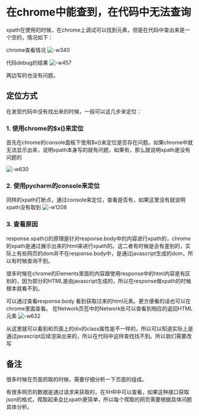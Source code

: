 # 在chrome中能查到，在代码中无法查询

xpath在使用的时候，在chrome上调试可以找到元素，但是在代码中查出来是一个空的，情况如下：

chrome查看情况 ![-w340](http://ossp.pengjunjie.com/mweb/15572084334174.jpg)

代码debug的结果 ![-w457](http://ossp.pengjunjie.com/mweb/15572088966188.jpg)

两边写的也没有问题。

## 定位方式

在发现代码中没有找出来的时候，一般可以这几步来定位：

### 1. 使用chrome的$x\(\)来定位

首先在chrome的console面板下使用$x\(\)来定位是否存在问题。如果chrome中就无法显示出来，说明xpath本身写的就有问题，如果有，那么就说明xpath是没有问题的

![-w630](http://ossp.pengjunjie.com/mweb/15572090194621.jpg)

### 2. 使用pycharm的console来定位

同样的xpath打断点，通过console来定位，查看是否有，如果这里没有就说明xpath没有取到 ![-w1208](http://ossp.pengjunjie.com/mweb/15572090825234.jpg)

### 3. 查看原因

response.xpath\(\)的原理是针对response.body中的内容进行xpath的，chrome的xpath是通过展示出来的html来进行xpath的。这二者有时候是会有差别的，实际上有些网页的dom并不在response.body中，是通过javascript生成的dom，所以有时候查询不到。

很多时候在chrome的Elements里面的内容跟使用response中的html内容是有区别的，因为部分的HTML是由javascript生成的，所以在response做xpath的时候根本就看不到。

可以通过查看response.body 看到获取过来的html元素。更方便看的话也可以在chrome里面查看。 在Network页签中的Network处可以查看到相应的返回HTML 元素 ![-w632](http://ossp.pengjunjie.com/mweb/15572093287862.jpg)

从这里就可以看到和页面上的div的class属性是不一样的，所以可以知道实际上是通过javascript后续渲染出来的，所以在代码中这样查找找不到。所以我们需要改写

## 备注

很多时候在页面抓取的时候，需要仔细分析一下页面的组成。

有很多网页的数据是通过请求来获取的，在XHR中可以查看，如果这种接口获取json的格式，爬取起来会比xpath更简单，所以每个爬取的网页需要根据具体问题具体分析。

